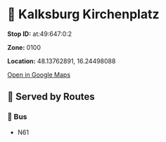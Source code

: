 # 🚉 Kalksburg Kirchenplatz


**Stop ID:** at:49:647:0:2

**Zone:** 0100

**Location:** 48.13762891, 16.24498088

[Open in Google Maps](https://www.google.com/maps?q=48.13762891,16.24498088)

## 🚆 Served by Routes

### 🚌 Bus
- N61